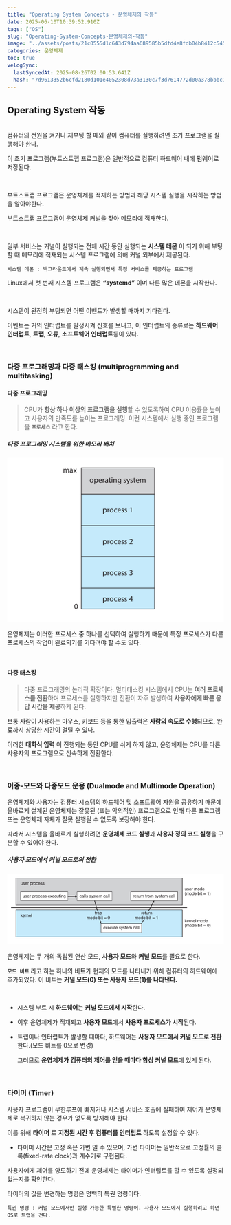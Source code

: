```yaml
---
title: "Operating System Concepts - 운영체제의 작동"
date: 2025-06-10T10:39:52.910Z
tags: ["OS"]
slug: "Operating-System-Concepts-운영체제의-작동"
image: "../assets/posts/21c0555d1c643d794aa689585b5dfd4e8fdb04b8412c54573cd334ab9ae50e24.png"
categories: 운영체제
toc: true
velogSync:
  lastSyncedAt: 2025-08-26T02:00:53.641Z
  hash: "7d9613352b6cfd2180d101e4052308d73a3130c7f3d7614772d00a378bbbc1e5"
---
```


## Operating System 작동
<br/>
컴퓨터의 전원을 켜거나 재부팅 할 때와 같이 컴퓨터를 실행하려면 초기 프로그램을 실행해야 한다. 

이 초기 프로그램(부트스트랩 프로그램)은 일반적으로 컴퓨터 하드웨어 내에 펌웨어로 저장된다.

<br/>

부트스트랩 프로그램은 운영체제를 적재하는 방법과 해당 시스템 실행을 시작하는 방법을 알아야한다.

부트스트랩 프로그램이 운영체제 커널을 찾아 메모리에 적재한다.

<br/>

일부 서비스는 커널이 실행되는 전체 시간 동안 실행되는 **시스템 데몬** 이 되기 위해 부팅할 때 메모리에 적재되는 시스템 프로그램에 의해 커널 외부에서 제공된다.

```
시스템 데몬 : 백그라운드에서 계속 실행되면서 특정 서비스를 제공하는 프로그램
```

Linux에서 첫 번째 시스템 프로그램은 **“systemd”** 이며 다른 많은 데몬을 시작한다.

<br/>

시스템이 완전히 부팅되면 어떤 이벤트가 발생할 때까지 기다린다.

이벤트는 거의 인터럽트를 발생시켜 신호를 보내고, 이 인터럽트의 종류로는 **하드웨어 인터럽트**, **트랩**, **오류**, **소프트웨어 인터럽트**등이 있다.

<br/>

### 다중 프로그래밍과 다중 태스킹 (multiprogramming and multitasking)

#### 다중 프로그래밍
> CPU가 **항상 하나 이상의 프로그램을 실행**할 수 있도록하여 CPU 이용률을 높이고 사용자의 만족도를 높이는 프로그래밍.
> 이런 시스템에서 실행 중인 프로그램을 **`프로세스`** 라고 한다.

##### 다중 프로그래밍 시스템을 위한 메모리 배치
![](/assets/posts/b495f785e96a318bc6226644ec0bea867a1302893ac5e5e550bd3b84113d0797.png)


운영체제는 이러한 프로세스 중 하나를 선택하여 실행하기 때문에 특정 프로세스가 다른 프로세스의 작업이 완료되기를 기다려야 할 수도 있다.
 
<br/>

#### 다중 태스킹

> 다중 프로그래밍의 논리적 확장이다. 멀티태스킹 시스템에서 CPU는 **여러 프로세스를 전환**하며 프로세스를 실행하지만 전환이 자주 발생하여 **사용자에게 빠른 응답 시간을 제공**하게 된다.

보통 사람이 사용하는 마우스, 키보드 등을 통한 입출력은 **사람의 속도로 수행**되므로, 완료까지 상당한 시간이 걸릴 수 있다.

이러한 **대화식 입력** 이 진행되는 동안 CPU를 쉬게 하지 않고, 운영체제는 CPU를 다른 사용자의 프로그램으로 신속하게 전환한다.

<br/>

### 이중-모드와 다중모드 운용 (Dualmode and Multimode Operation)

운영체제와 사용자는 컴퓨터 시스템의 하드웨어 및 소프트웨어 자원을 공유하기 때문에 올바르게 설계된 운영체제는 잘못된 (또는 악의적인) 프로그램으로 인해 다른 프로그램 또는 운영체제 자체가 잘못 실행될 수 없도록 보장해야 한다.

따라서 시스템을 올바르게 실행하려면 **운영체제 코드 실행**과 **사용자 정의 코드 실행**을 구분할 수 있어야 한다.

##### 사용자 모드에서 커널 모드로의 전환
![](/assets/posts/d71b30231b28d7ebf3561553cd7c7c3e8016d5df42096ffe68d5d872d1e190ae.png)

운영체제는 두 개의 독립된 연산 모드, **사용자 모드**와 **커널 모드**를 필요로 한다.

**`모드 비트`** 라고 하는 하나의 비트가 현재의 모드를 나타내기 위해 컴퓨터의 하드웨어에 추가되었다. 이 비트는 **커널 모드(0) 또는 사용자 모드(1)를 나타낸다.**

<br/>

- 시스템 부트 시 **하드웨어**는 **커널 모드에서 시작**한다.

- 이후 운영체제가 적재되고 **사용자 모드**에서 **사용자 프로세스가 시작**된다.

- 트랩이나 인터럽트가 발생할 때마다, 하드웨어는 **사용자 모드에서 커널 모드로 전환**한다.(모드 비트를 0으로 변경)

  그러므로 **운영체제가 컴퓨터의 제어를 얻을 때마다 항상 커널 모드**에 있게 된다.

<br/>

### 타이머 (Timer)

사용자 프로그램이 무한루프에 빠지거나 시스템 서비스 호출에 실패하여 제어가 운영체제로 복귀하지 않는 경우가 없도록 방지해야 한다. 

이를 위해 **타이머** 로 **지정된 시간 후 컴퓨터를 인터럽트** 하도록 설정할 수 있다.

- 타이머 시간은 고정 혹은 가변 일 수 있으며, 가변 타이머는 일반적으로 고정률의 클록(fixed-rate clock)과 계수기로 구현된다.

사용자에게 제어를 양도하기 전에 운영체제는 타이머가 인터럽트를 할 수 있도록 설정되었는지를 확인한다.

타이머의 값을 변경하는 명령은 명백히 특권 명령이다.

```
특권 명령 : 커널 모드에서만 실행 가능한 특별한 명령어. 사용자 모드에서 실행하려고 하면 OS로 트랩을 건다.
```
